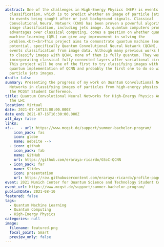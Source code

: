 ```yaml
---
abstract: One of the challenges in High-Energy Physics (HEP) is events
  classification, which is to predict whether an image of particle jets belongs
  to events being sought after or just background signals. Classical
  Convolutional Neural Network (CNN) has been proven a powerful algorithm in
  image classification, including jets image. As quantum computers promise many
  advantages over classical computing, comes a question on whether quantum
  machine learning (QML) can give any improvement in solving the
  problem.<br><br>This project aims to demonstrate quantum machine learning's
  potential, specifically Quantum Convolutional Neural Network (QCNN), in HEP
  events classification from image data. Although many previous works have tried
  to classify images with QCNN, none of them is fully quantum. They were still
  incorporating classical fully-connected layers after variational circuits.
  This project will be one of the first to try classifying images with a fully
  quantum implementation of QCNN and probably the first one to do so with
  particle jets images.
draft: false
summary: Presenting the progress of my work on Quantum Convolutional Neural
  Networks in classifying images of particles from high-energy physics events at
  the MCQST Student Conference.
title: Quantum Convolutional Neural Networks for High-Energy Physics Analysis at
  the LHC
location: Virtual
date: 2021-07-16T13:00:00.000Z
date_end: 2021-07-16T16:30:00.000Z
all_day: false
links:
<!--   - url: https://www.mcqst.de/support/summer-bachelor-program/
    icon_pack: fas
    icon: globe
    name: Website -->
  - icon: github
    icon_pack: fab
    name: GitHub
    url: https://github.com/eraraya-ricardo/GSoC-QCNN
  - icon_pack: far
    name: Slides
    icon: presentation
    url: https://raw.githubusercontent.com/eraraya-ricardo/profile-page/master/content/event/mcqst-student-conference/MCQST%20Student%20Conference%20Presentation.pdf
event: 2021 Munich Center for Quantum Science and Technology Student Conference
event_url: https://www.mcqst.de/support/summer-bachelor-program/
publishDate: 2021-08-10
featured: false
tags:
  - Quantum Machine Learning
  - Quantum Computing
  - High-Energy Physics
categories: null
image:
  filename: featured.png
  focal_point: Smart
  preview_only: false
---
```

